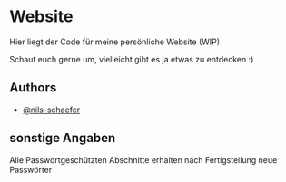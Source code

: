 
# Website

Hier liegt der Code für meine persönliche Website (WIP)

Schaut euch gerne um, vielleicht gibt es ja etwas zu entdecken :)




## Authors

- [@nils-schaefer](https://www.github.com/Nils-Schaefer)


## sonstige Angaben

Alle Passwortgeschützten Abschnitte erhalten nach Fertigstellung neue Passwörter

